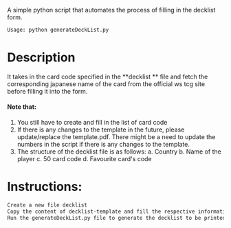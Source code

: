 
A simple python script that automates the process of filling in the decklist form.

```sh
Usage: python generateDeckList.py 
```

# Description
It takes in the card code specified in the **decklist ** file and fetch the corresponding japanese name of the card from the official ws tcg site before filling it into the form.  

#### Note that:
1. You still have to create and fill in the list of card code 
2. If there is any changes to the template in the future, please update/replace the template.pdf. There might be a need to update the numbers in the script if there is any changes to the template. 
3. The structure of the decklist file is as follows:
a. Country 
b. Name of the player
c. 50 card code 
d. Favourite card's code 

# Instructions:
```sh
Create a new file decklist 
Copy the content of decklist-template and fill the respective information
Run the generateDeckList.py file to generate the decklist to be printed 
```